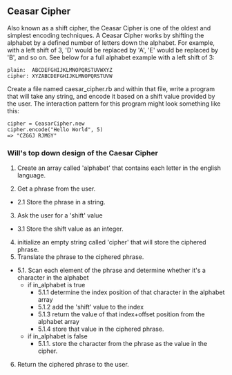 ## Ceasar Cipher

Also known as a shift cipher, the Ceasar Cipher is one of the oldest and simplest encoding techniques.  A Ceasar Cipher works by shifting the alphabet by a defined number of letters down the alphabet.  For example, with a left shift of 3, 'D' would be replaced by 'A', 'E' would be replaced by 'B', and so on.  See below for a full alphabet example with a left shift of 3:

```
plain:  ABCDEFGHIJKLMNOPQRSTUVWXYZ
cipher: XYZABCDEFGHIJKLMNOPQRSTUVW
```

Create a file named caesar_cipher.rb and within that file, write a program that will take any string, and encode it based on a shift value provided by the user.  The interaction pattern for this program might look something like this:

```
cipher = CeasarCipher.new
cipher.encode("Hello World", 5)
=> "CZGGJ RJMGY"
```
### Will's top down design of the Caesar Cipher

1. Create an array called 'alphabet' that contains each letter in the english language.

2. Get a phrase from the user.  
  - 2.1 Store the phrase in a string.

3. Ask the user for a 'shift' value  
  - 3.1 Store the shift value as an integer.  

4. initialize an empty string called 'cipher' that will store the ciphered phrase.  
5. Translate the phrase to the ciphered phrase.    
  - 5.1. Scan each element of the phrase and determine whether it's a character in the alphabet  
    - if in_alphabet is true  
      - 5.1.1 determine the index position of that character in the alphabet array  
      - 5.1.2 add the 'shift' value to the index  
      - 5.1.3 return the value of that index+offset position from the alphabet array  
      - 5.1.4 store that value in the ciphered phrase.  
    - if in_alphabet is false  
      - 5.1.1. store the character from the phrase as the value in the cipher.  

6. Return the ciphered phrase to the user.  
